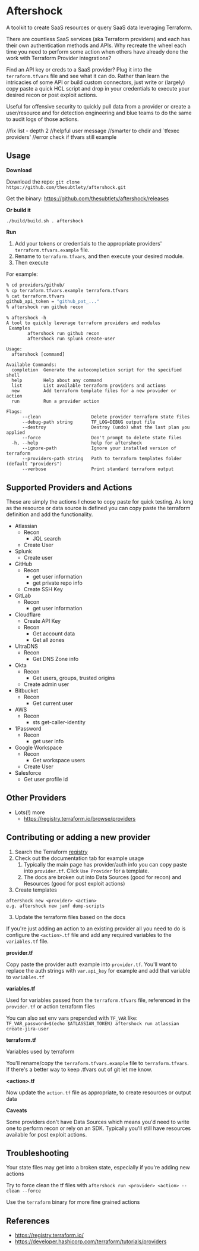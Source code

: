 # Aftershock

A toolkit to create SaaS resources or query SaaS data leveraging Terraform.

There are countless SaaS services (aka Terraform providers) and each has their own authentication methods and APIs. Why recreate the wheel each time you need to perform some action when others have already done the work with Terraform Provider integrations?

Find an API key or creds to a SaaS provider? Plug it into the `terraform.tfvars` file and see what it can do. Rather than learn the intricacies of some API or build custom connectors, just write or (largely) copy paste a quick HCL script and drop in your credentials to execute your desired recon or post exploit actions.

Useful for offensive security to quickly pull data from a provider or create a user/resource and for detection engineering and blue teams to do the same to audit logs of those actions.

//fix list - depth 2
  //helpful user message
  //smarter to chdir and `tfexec providers'
//error check if tfvars still example

## Usage

**Download**

Download the repo: `git clone https://github.com/thesubtlety/aftershock.git`

Get the binary: https://github.com/thesubtlety/aftershock/releases

**Or build it**

`./build/build.sh . aftershock`

**Run**

1. Add your tokens or credentials to the appropriate providers' `terraform.tfvars.example` file.
2. Rename to `terraform.tfvars`, and then execute your desired module.
3. Then execute

For example:

```sh
% cd providers/github/
% cp terraform.tfvars.example terraform.tfvars
% cat terraform.tfvars
github_api_token = "github_pat_..."
% aftershock run github recon
```

```
% aftershock -h
A tool to quickly leverage terraform providers and modules
 Examples
        aftershock run github recon
        aftershock run splunk create-user

Usage:
  aftershock [command]

Available Commands:
  completion  Generate the autocompletion script for the specified shell
  help        Help about any command
  list        List available terraform providers and actions
  new         Add terraform template files for a new provider or action
  run         Run a provider action

Flags:
      --clean                   Delete provider terraform state files
      --debug-path string       TF_LOG=DEBUG output file
      --destroy                 Destroy (undo) what the last plan you applied
      --force                   Don't prompt to delete state files
  -h, --help                    help for aftershock
      --ignore-path             Ignore your installed version of terraform
      --providers-path string   Path to terraform templates folder (default "providers")
      --verbose                 Print standard terraform output
```

## Supported Providers and Actions

These are simply the actions I chose to copy paste for quick testing. As long as the resource or data source is defined you can copy paste the terraform definition and add the functionality.

* Atlassian
  * Recon
    * JQL search
  * Create User
* Splunk
  * Create user
* GitHub
  * Recon
    * get user information
    * get private repo info
  * Create SSH Key
* GitLab
  * Recon
    * get user information
* Cloudflare
  * Create API Key
  * Recon
    * Get account data
    * Get all zones
* UltraDNS
  * Recon
    * Get DNS Zone info
* Okta
  * Recon
    * Get users, groups, trusted origins
  * Create admin user
* Bitbucket
  * Recon
    * Get current user
* AWS
  * Recon
    * sts get-caller-identity
* 1Password
  * Recon
    * get user info
* Google Workspace
  * Recon
    * Get workspace users
  * Create User
* Salesforce
  * Get user profile id

## Other Providers
* Lots(!) more
  - https://registry.terraform.io/browse/providers

## Contributing or adding a new provider

1. Search the Terraform [registry](https://registry.terraform.io/)
2. Check out the documentation tab for example usage
   1. Typically the main page has provider/auth info you can copy paste into `provider.tf`. Click `Use Provider` for a template.
   2. The docs are broken out into Data Sources (good for recon) and Resources (good for post exploit actions)
3. Create templates

```
aftershock new <provider> <action>
e.g. aftershock new jamf dump-scripts
```

3. Update the terraform files based on the docs

If you're just adding an action to an existing provider all you need to do is configure the `<action>.tf` file and add any required variables to the `variables.tf` file.

**provider.tf**

Copy paste the provider auth example into `provider.tf`. You'll want to replace the auth strings with `var.api_key` for example and add that variable to `variables.tf`

**variables.tf**

Used for variables passed from the `terraform.tfvars` file, referenced in the `provider.tf` or action terraform files

You can also set env vars prepended with `TF_VAR` like: `TF_VAR_password=$(echo $ATLASSIAN_TOKEN) aftershock run atlassian create-jira-user`

**terraform.tf**

Variables used by terraform

You'll rename/copy the `terraform.tfvars.example` file to `terraform.tfvars`. If there's a better way to keep .tfvars out of git let me know.

**\<action>.tf**

Now update the `action.tf` file as appropriate, to create resources or output data

**Caveats**

Some providers don't have Data Sources which means you'd need to write one to perform recon or rely on an SDK. Typically you'll still have resources available for post exploit actions.

## Troubleshooting

Your state files may get into a broken state, especially if you're adding new actions

Try to force clean the tf files with `aftershock run <provider> <action> --clean --force`

Use the `terraform` binary for more fine grained actions

## References
- https://registry.terraform.io/
- https://developer.hashicorp.com/terraform/tutorials/providers

